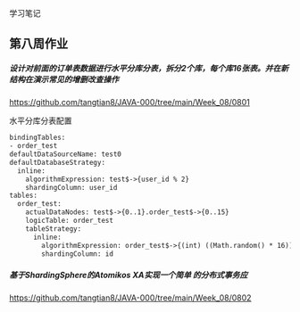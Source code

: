 学习笔记

## 第八周作业

##### 设计对前面的订单表数据进行水平分库分表，拆分2个库，每个库16张表。并在新结构在演示常见的增删改查操作

https://github.com/tangtian8/JAVA-000/tree/main/Week_08/0801

水平分库分表配置

```xml
bindingTables:
- order_test
defaultDataSourceName: test0
defaultDatabaseStrategy:
  inline:
    algorithmExpression: test$->{user_id % 2}
    shardingColumn: user_id
tables:
  order_test:
    actualDataNodes: test$->{0..1}.order_test$->{0..15}
    logicTable: order_test
    tableStrategy:
      inline:
        algorithmExpression: order_test$->{(int) ((Math.random() * 16))}
        shardingColumn: id
```

##### 基于ShardingSphere的Atomikos XA实现一个简单 的分布式事务应

https://github.com/tangtian8/JAVA-000/tree/main/Week_08/0802

